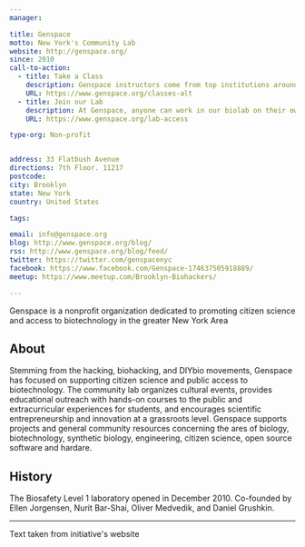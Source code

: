 ```yaml
---
manager:

title: Genspace
motto: New York's Community Lab
website: http://genspace.org/
since: 2010
call-to-action:
  - title: Take a Class
    description: Genspace instructors come from top institutions around the New York City area to teach advanced biology in an easy-to-understand, hands-on way.
    URL: https://www.genspace.org/classes-alt
  - title: Join our Lab
    description: At Genspace, anyone can work in our biolab on their own project. Receive 24/7 access to our facility, equipment, and basic lab training from our staff.
    URL: https://www.genspace.org/lab-access

type-org: Non-profit


address: 33 Flatbush Avenue
directions: 7th Floor. 11217
postcode:
city: Brooklyn
state: New York
country: United States

tags:

email: info@genspace.org
blog: http://www.genspace.org/blog/
rss: http://www.genspace.org/blog/feed/
twitter: https://twitter.com/genspacenyc
facebook: https://www.facebook.com/Genspace-174637505918889/
meetup: https://www.meetup.com/Brooklyn-Biohackers/

---
```

Genspace is a nonprofit organization dedicated to promoting citizen science and access to biotechnology in the greater New York Area

## About
Stemming from the hacking, biohacking, and DIYbio movements, Genspace has focused on supporting citizen science and public access to biotechnology. The community lab organizes cultural events, provides educational outreach with hands-on courses to the public and extracurricular experiences for students, and encourages scientific entrepreneurship and innovation at a grassroots level. Genspace supports projects and general community resources concerning the ares of biology, biotechnology, synthetic biology, engineering, citizen science, open source software and hardare.


## History
The Biosafety Level 1 laboratory opened in December 2010. Co-founded by  Ellen Jorgensen, Nurit Bar-Shai, Oliver Medvedik, and Daniel Grushkin.


---
Text taken from initiative's website
